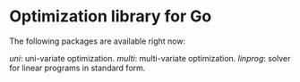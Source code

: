 Optimization library for Go
===

The following packages are available right now:

*uni*: uni-variate optimization.
*multi*: multi-variate optimization.
*linprog*: solver for linear programs in standard form.
